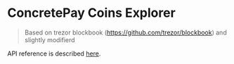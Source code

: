 # ConcretePay Coins Explorer
> Based on trezor blockbook (https://github.com/trezor/blockbook) and slightly modifierd

API reference is described [here](/docs/api.md).
